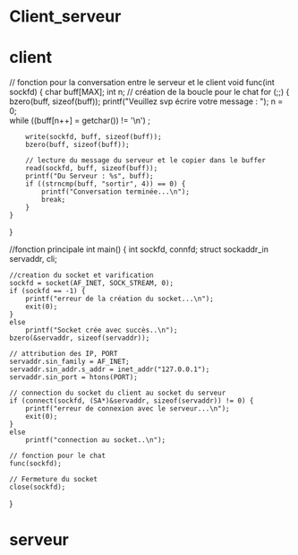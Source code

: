 # Client_serveur

# client 
 // fonction pour la conversation entre le serveur et le client
void func(int sockfd) 
{ 
	char buff[MAX]; 
	int n; 
	// création de la boucle pour le chat 
	for (;;) { 
		bzero(buff, sizeof(buff)); 
		printf("Veuillez svp écrire votre message : "); 
		n = 0;  
		while ((buff[n++] = getchar()) != '\n') 
			; 
		  
		write(sockfd, buff, sizeof(buff)); 
		bzero(buff, sizeof(buff)); 

		// lecture du message du serveur et le copier dans le buffer
		read(sockfd, buff, sizeof(buff)); 
		printf("Du Serveur : %s", buff); 
		if ((strncmp(buff, "sortir", 4)) == 0) { 
			printf("Conversation terminée...\n");
			break; 
		} 
	} 
} 

//fonction principale
int main() 
{ 
	int sockfd, connfd; 
	struct sockaddr_in servaddr, cli; 

	//creation du socket et varification 
	sockfd = socket(AF_INET, SOCK_STREAM, 0); 
	if (sockfd == -1) { 
		printf("erreur de la création du socket...\n"); 
		exit(0); 
	} 
	else
		printf("Socket crée avec succès..\n"); 
	bzero(&servaddr, sizeof(servaddr)); 

	// attribution des IP, PORT 
	servaddr.sin_family = AF_INET; 
	servaddr.sin_addr.s_addr = inet_addr("127.0.0.1"); 
	servaddr.sin_port = htons(PORT); 

	// connection du socket du client au socket du serveur 
	if (connect(sockfd, (SA*)&servaddr, sizeof(servaddr)) != 0) { 
		printf("erreur de connexion avec le serveur...\n"); 
		exit(0); 
	} 
	else
		printf("connection au socket..\n"); 

	// fonction pour le chat 
	func(sockfd); 

	// Fermeture du socket 
	close(sockfd); 
}      
      
# serveur

